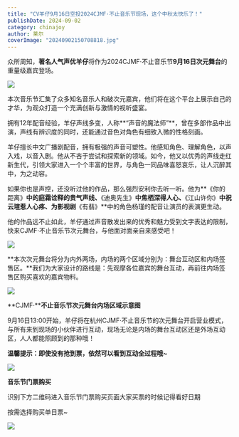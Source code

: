 ```yaml
---
title: "CV羊仔9月16日空投2024CJMF·不止音乐节现场，这个中秋太快乐了！"
publishDate: 2024-09-02
category: chinajoy
author: 莱尔
coverImage: "20240902150708818.jpg"
---
```


众所周知，**著名人气声优羊仔**将作为2024CJMF·不止音乐节**9月16日次元舞台**的重量级嘉宾登场。

![](https://ec-net-1251389766.cos.ap-shanghai.myqcloud.com/wp-content/uploads/2024/09/20240902150722964.png)

本次音乐节汇集了众多知名音乐人和破次元嘉宾，他们将在这个平台上展示自己的才华，为观众打造一个充满创新与激情的视听盛宴。

拥有12年配音经验，羊仔声线多变，人称**“声音的魔法师”**，曾在多部作品中出演，声线有辨识度的同时，还能通过音色对角色有细致入微的性格刻画。

羊仔擅长中文广播剧配音，拥有极强的声音可塑性。他感知角色、理解角色，以声入戏，以音入剧。他从不吝于尝试和探索新的领域。如今，他又以优秀的声线走红新生代，引领大家进入一个个丰富的世界，与角色一同品味喜怒哀乐，让人沉醉其中，为之动容。

如果你也是声控，还没听过他的作品，那么强烈安利你去听一听。他为**《你的距离》**中的庭霜诠释的贵气声线、**《迪奥先生》**中焦栖深得人心、**《江山许你》**中祝云瑄惹人心疼、为影视剧**《有翡》**中的角色杨瑾的配音让演员的表演更生动。

他的作品远不止如此，羊仔通过声音散发出来的优秀和魅力受到文字表达的限制，快来CJMF·不止音乐节次元舞台，与他面对面亲自来感受吧！

![](https://ec-net-1251389766.cos.ap-shanghai.myqcloud.com/wp-content/uploads/2024/09/20240902150733367.png)

**本次次元舞台将分为内外两场，内场的两个区域分别为：舞台互动区和内场签售区。**我们为大家设计的路线是：先观摩各位嘉宾的舞台互动，再前往内场签售区购买喜欢的嘉宾物料。 

![](https://ec-net-1251389766.cos.ap-shanghai.myqcloud.com/wp-content/uploads/2024/09/20240902150816397.png)

**CJMF·****不止音乐节次元舞台内场区域示意图**

9月16日13:00开始，羊仔将在杭州CJMF·不止音乐节的次元舞台开启营业模式，与所有来到现场的小伙伴进行互动，现场无论是内场的舞台互动区还是外场互动区，人人都能照顾到的那种哦！

**温馨提示：即使没有抢到票，依然可以看到互动全过程哦~**

![](https://ec-net-1251389766.cos.ap-shanghai.myqcloud.com/wp-content/uploads/2024/09/20240902150801219-157x1024.png)

**音乐节门票购买**

识别下方二维码进入音乐节门票购买页面大家买票的时候记得看好日期

按需选择购买单日票~

![](https://ec-net-1251389766.cos.ap-shanghai.myqcloud.com/wp-content/uploads/2024/09/20240902150825550-470x1024.png)
